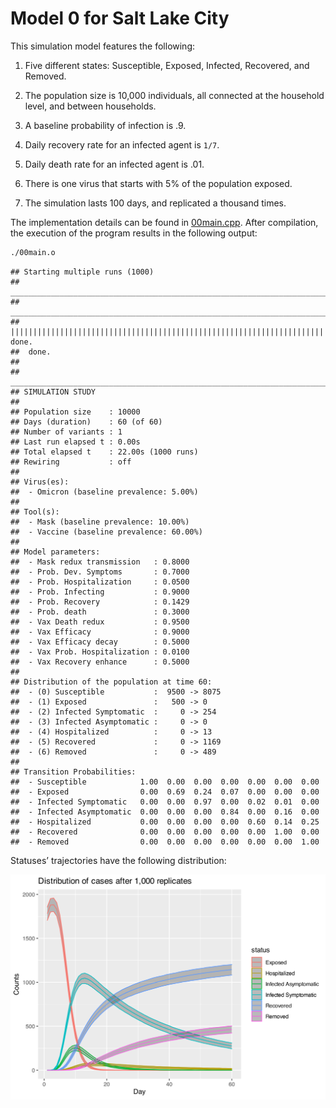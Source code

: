 
# Model 0 for Salt Lake City

This simulation model features the following:

1.  Five different states: Susceptible, Exposed, Infected, Recovered,
    and Removed.

2.  The population size is 10,000 individuals, all connected at the
    household level, and between households.

3.  A baseline probability of infection is .9.

4.  Daily recovery rate for an infected agent is `1/7`.

5.  Daily death rate for an infected agent is .01.

6.  There is one virus that starts with 5% of the population exposed.

7.  The simulation lasts 100 days, and replicated a thousand times.

The implementation details can be found in [00main.cpp](00main.cpp).
After compilation, the execution of the program results in the following
output:

``` bash
./00main.o
```

    ## Starting multiple runs (1000)
    ## _________________________________________________________________________
    ## _________________________________________________________________________
    ## ||||||||||||||||||||||||||||||||||||||||||||||||||||||||||||||||||||||||| done.
    ##  done.
    ## 
    ## ________________________________________________________________________________
    ## SIMULATION STUDY
    ## 
    ## Population size    : 10000
    ## Days (duration)    : 60 (of 60)
    ## Number of variants : 1
    ## Last run elapsed t : 0.00s
    ## Total elapsed t    : 22.00s (1000 runs)
    ## Rewiring           : off
    ## 
    ## Virus(es):
    ##  - Omicron (baseline prevalence: 5.00%)
    ## 
    ## Tool(s):
    ##  - Mask (baseline prevalence: 10.00%)
    ##  - Vaccine (baseline prevalence: 60.00%)
    ## 
    ## Model parameters:
    ##  - Mask redux transmission   : 0.8000
    ##  - Prob. Dev. Symptoms       : 0.7000
    ##  - Prob. Hospitalization     : 0.0500
    ##  - Prob. Infecting           : 0.9000
    ##  - Prob. Recovery            : 0.1429
    ##  - Prob. death               : 0.3000
    ##  - Vax Death redux           : 0.9500
    ##  - Vax Efficacy              : 0.9000
    ##  - Vax Efficacy decay        : 0.5000
    ##  - Vax Prob. Hospitalization : 0.0100
    ##  - Vax Recovery enhance      : 0.5000
    ## 
    ## Distribution of the population at time 60:
    ##  - (0) Susceptible           :  9500 -> 8075
    ##  - (1) Exposed               :   500 -> 0
    ##  - (2) Infected Symptomatic  :     0 -> 254
    ##  - (3) Infected Asymptomatic :     0 -> 0
    ##  - (4) Hospitalized          :     0 -> 13
    ##  - (5) Recovered             :     0 -> 1169
    ##  - (6) Removed               :     0 -> 489
    ## 
    ## Transition Probabilities:
    ##  - Susceptible            1.00  0.00  0.00  0.00  0.00  0.00  0.00
    ##  - Exposed                0.00  0.69  0.24  0.07  0.00  0.00  0.00
    ##  - Infected Symptomatic   0.00  0.00  0.97  0.00  0.02  0.01  0.00
    ##  - Infected Asymptomatic  0.00  0.00  0.00  0.84  0.00  0.16  0.00
    ##  - Hospitalized           0.00  0.00  0.00  0.00  0.60  0.14  0.25
    ##  - Recovered              0.00  0.00  0.00  0.00  0.00  1.00  0.00
    ##  - Removed                0.00  0.00  0.00  0.00  0.00  0.00  1.00

Statuses’ trajectories have the following distribution:

![](README_files/figure-gfm/posterior-dist-1.svg)<!-- -->
